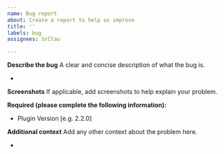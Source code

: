 ```yaml
---
name: Bug report
about: Create a report to help us improve
title: ''
labels: bug
assignees: SrClau

---
```


**Describe the bug**
A clear and concise description of what the bug is.

-

**Screenshots**
If applicable, add screenshots to help explain your problem.

**Required (please complete the following information):**
 - Plugin Version [e.g. 2.2.0]

**Additional context**
Add any other context about the problem here.

-
